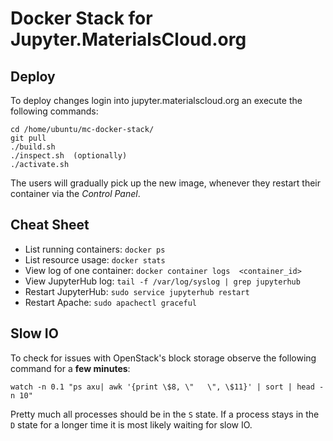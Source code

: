 # Docker Stack for Jupyter.MaterialsCloud.org

## Deploy
To deploy changes login into jupyter.materialscloud.org an execute the following commands:
```
cd /home/ubuntu/mc-docker-stack/
git pull
./build.sh
./inspect.sh  (optionally)
./activate.sh
```

The users will gradually pick up the new image, whenever they restart their container via the _Control Panel_.

## Cheat Sheet
- List running containers: `docker ps`
- List resource usage: `docker stats`
- View log of one container: `docker container logs  <container_id>`
- View JupyterHub log: `tail -f /var/log/syslog | grep jupyterhub`
- Restart JupyterHub: `sudo service jupyterhub restart`
- Restart Apache: `sudo apachectl graceful`

## Slow IO
To check for issues with OpenStack's block storage observe the following command for a **few minutes**:
```
watch -n 0.1 "ps axu| awk '{print \$8, \"   \", \$11}' | sort | head -n 10"
```
Pretty much all processes should be in the `S` state. If a process stays in the `D` state for a longer time it is most likely waiting for slow IO.